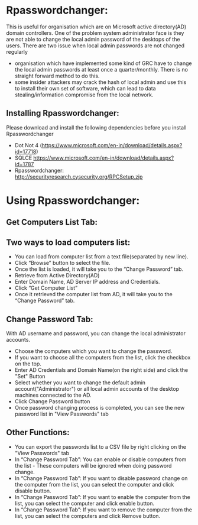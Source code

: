 Rpasswordchanger:
=================
This is useful for organisation which are on Microsoft active directory(AD) domain controllers.
One of the problem system administrator face is they are not able to change the local admin
password of the desktops of the users.
There are two issue when local admin passwords are not changed regularly
- organisation which have implemented some kind of GRC have to change the local admin
passwords at least once a quarter/monthly. There is no straight forward method to do this.
- some insider attackers may crack the hash of local admin and use this to install their own set of
software, which can lead to data stealing/information compromise from the local network.

Installing Rpasswordchanger:
---------------------------
Please download and install the following dependencies before you install Rpasswordchanger

* Dot Not 4 (https://www.microsoft.com/en-in/download/details.aspx?id=17718)
* SQLCE https://www.microsoft.com/en-in/download/details.aspx?id=1787
* Rpasswordchanger: http://securityresearch.cysecurity.org/RPCSetup.zip

Using Rpasswordchanger:
=========================
Get Computers List Tab:
--------------------------

Two ways to load computers list:
--------------------------
* You can load from computer list from a text file(separated by new line).
* Click “Browse” button to select the file.
* Once the list is loaded, it will take you to the “Change Password” tab.
* Retrieve from Active Directory(AD)
* Enter Domain Name, AD Server IP address and Credentials.
* Click “Get Computer List”
* Once it retrieved the computer list from AD, it will take you to the “Change
Password” tab.

Change Password Tab:
--------------------------
With AD username and password, you can change the local administrator accounts.
* Choose the computers which you want to change the password.
* If you want to choose all the computers from the list, click the checkbox on the top.
* Enter AD Credentials and Domain Name(on the right side) and click the "Set" Button
* Select whether you want to change the default admin account("Administrator") or all
local admin accounts of the desktop machines connected to the AD.
* Click Change Password button
* Once password changing process is completed, you can see the new password list in
"View Passwords" tab

Other Functions:
--------------------------
* You can export the passwords list to a CSV file by right clicking on the "View Passwords"
tab
* In “Change Password Tab”: You can enable or disable computers from the list - These
computers will be ignored when doing password change.
* In “Change Password Tab”: If you want to disable password change on the computer
from the list, you can select the computer and click disable button.
* In “Change Password Tab”: If you want to enable the computer from the list, you can
select the computer and click enable button.
* In “Change Password Tab”: If you want to remove the computer from the list, you can
select the computers and click Remove button.
